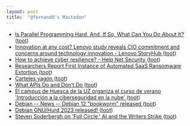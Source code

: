 ```yaml
---
layout: post
title:  "@fernand0's Mastodon"
---
```

*  [Is Parallel Programming Hard, And, If So, What Can You Do About It? ](https://mirrors.edge.kernel.org/pub/linux/kernel/people/paulmck/perfbook/perfbook.htm) ([toot](https://mastodon.social/@fernand0/110588288087532956))
*  [Innovation at any cost? Lenovo study reveals CIO commitment and concerns around technology innovation - Lenovo StoryHub ](https://news.lenovo.com/pressroom/press-releases/study-reveals-cio-commitment-concerns-technology-innovation) ([toot](https://mastodon.social/@fernand0/110588141333415091))
*  [How to achieve cyber resilience? - Help Net Security ](https://www.helpnetsecurity.com/2023/06/13/cyber-resilience-continuous-approach) ([toot](https://mastodon.social/@fernand0/110587874603751673))
*  [Researchers Report First Instance of Automated SaaS Ransomware Extortion ](https://www.darkreading.com/cloud/researchers-report-first-instance-of-automated-saas-ransomware-extortio) ([toot](https://mastodon.social/@fernand0/110587696443605856))
*  [Carteles vagón ](https://www.flickr.com/photos/fernand0/52952218881) ([toot](https://mastodon.social/@fernand0/110587602348379788))
*  [What APIs Do and Don’t Do ](https://www.tripwire.com/state-of-security/what-apis-do-and-dont-d) ([toot](https://mastodon.social/@fernand0/110587471437185934))
*  [El campus de Huesca de la UZ organiza el curso de verano 'Introducción a la ciberseguridad en la nube' ](http://www.gentedigital.es/huesca/noticia/3582389/el-campus-de-huesca-de-la-uz-organiza-el-curso-de-verano-introduccion-a-la-ciberseguridad-en-la-nube) ([toot](https://mastodon.social/@fernand0/110587164676089169))
*  [Debian -- News -- Debian 12 "bookworm" released  ](https://www.debian.org/News/2023/2023061) ([toot](https://mastodon.social/@fernand0/110586990947268991))
*  [Debian GNU/Hurd 2023 released! ](https://lists.gnu.org/archive/html/bug-hurd/2023-06/msg00038.htm) ([toot](https://mastodon.social/@fernand0/110586702880288610))
*  [Steven Soderbergh on 'Full Circle,' AI and the Writers Strike ](https://variety.com/2023/film/news/steven-soderbergh-full-circle-miniseries-upcoming-projects-ai-writers-strike-1235640731) ([toot](https://mastodon.social/@fernand0/110583442118304690))
